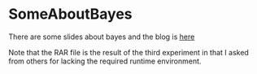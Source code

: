 # SomeAboutBayes

There are some slides about bayes and the blog is [here](http://www.cnblogs.com/1394htw/p/5560212.html)

Note that the RAR file is the result of the third experiment in that I asked from others for lacking the required runtime environment.

